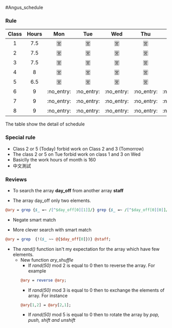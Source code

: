 #Angus\_schedule
### Rule
|Class | Hours | Mon | Tue | Wed | Thu | Fri | Sat |
| :---: | :---: | :---: | :---: | :---: | :---: |:---: | :---: |
| 1 | 7.5 | :u55b6: | :u55b6: | :u55b6: | :u55b6: | :u55b6: | :u7981: |
| 2 | 7.5 | :u55b6: | :u55b6: | :u55b6: | :u55b6: | :u55b6: | :u7981: |
| 3 | 7.5 | :u55b6: | :u55b6: | :u55b6: | :u55b6: | :u55b6: | :u7981: |
| 4 | 8 | :u55b6: | :u55b6: | :u55b6: | :u55b6: | :u55b6: | :u7981: |
| 5 | 6.5 | :u55b6: | :u55b6: | :u55b6: | :u55b6: | :u55b6: | :u7981: |
| 6 | 9 | :no\_entry: |:no\_entry: |:no\_entry: |:no\_entry: |:no\_entry: | :u55b6: |
| 7 | 9 | :no\_entry: |:no\_entry: |:no\_entry: |:no\_entry: |:no\_entry: | :u55b6: |
| 8 | 9 | :no\_entry: |:no\_entry: |:no\_entry: |:no\_entry: |:no\_entry: | :u55b6: |

The table show the detail of schedule

### Special rule
* Class 2 or 5 (Today) forbid work on Class 2 and 3 (Tomorrow)
* The class 2 or 5 on Tue forbid work on class 1 and 3 on Wed
* Basiclly the work hours of month is 160
* 中文測試

### Reviews

* To search the array **day\_off** from another array **staff**
 - The array day\_off only two elements.
  ```perl
  @ary = grep {$_ =~ /[^$day_off[0][1]]/} grep {$_ =~ /[^$day_off[0][0]]/} @staff;
  ```
* Negate smart match
 - More clever search with smart match
  ```perl  
  @ary = grep  {!($_ ~~ @{$day_off[0]})} @staff;
  ```

* The *rand()* function isn't my expectation for the array which have few elements.
  - New function *ary_shuffle* 
    * If *rand(50)* mod 2 is equal to 0 then to reverse the array. For example
    ```perl
    @ary = reverse @ary;
    ```
    * If *rand(50)* mod 3 is equal to 0 then to exchange the elements of array. For instance
    ```perl
    @ary[1,2] = @ary[2,1];
    ```
    * If *rand(50)* mod 5 is equal to 0 then to rotate the array by *pop, push, shift and unshift*

